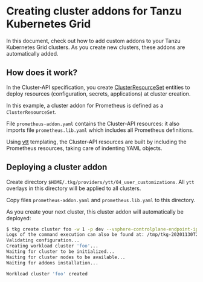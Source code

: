 # Creating cluster addons for Tanzu Kubernetes Grid

In this document, check out how to add custom addons to your
Tanzu Kubernetes Grid clusters. As you create new clusters, these
addons are automatically added.

## How does it work?

In the Cluster-API specification, you create
[ClusterResourceSet](https://cluster-api.sigs.k8s.io/tasks/experimental-features/cluster-resource-set.html)
entities to deploy resources (configuration, secrets, applications) at cluster creation.

In this example, a cluster addon for Prometheus is defined as a `ClusterResourceSet`.

File `prometheus-addon.yaml` contains the Cluster-API resources: it also imports
file `prometheus.lib.yaml` which includes all Prometheus definitions.

Using [ytt](https://get-ytt.io/) templating, the Cluster-API resources are built
by including the Prometheus resources, taking care of indenting YAML objects.

## Deploying a cluster addon

Create directory `$HOME/.tkg/providers/ytt/04_user_customizations`.
All `ytt` overlays in this directory will be applied to all clusters.

Copy files `prometheus-addon.yaml` and `prometheus.lib.yaml` to this directory.

As you create your next cluster, this cluster addon will automatically be deployed:

```bash
$ tkg create cluster foo -w 1 -p dev --vsphere-controlplane-endpoint-ip 10.213.167.60
Logs of the command execution can also be found at: /tmp/tkg-20201130T203214643053607.log
Validating configuration...
Creating workload cluster 'foo'...
Waiting for cluster to be initialized...
Waiting for cluster nodes to be available...
Waiting for addons installation...

Workload cluster 'foo' created
```
